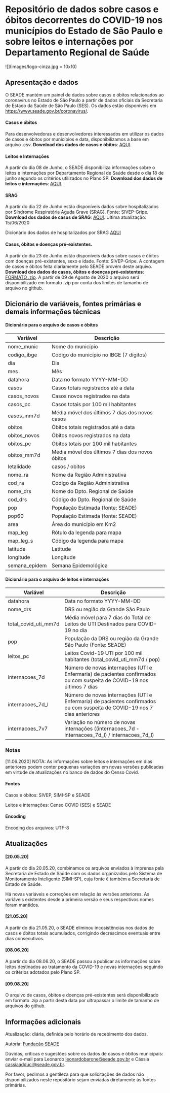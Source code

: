 # Repositório de dados sobre casos e óbitos decorrentes do COVID-19 nos municípios do Estado de São Paulo e sobre leitos e internações por Departamento Regional de Saúde

![](images/logo-cinza.jpg = 10x10)

## Apresentação e dados

O SEADE mantém um painel de dados sobre casos e óbitos relacionados ao coronavírus no Estado de São Paulo a partir de dados oficiais da Secretaria de Estado da Saúde de São Paulo (SES). Os dados estão disponíveis em https://www.seade.gov.br/coronavirus/.

#### Casos e óbitos 

Para desenvolvedoras e desenvolvedores interessados em utilizar os dados de casos e óbitos por municípios e data, disponibilizamos a base em arquivo .csv. **Download dos dados de casos e óbitos**: [AQUI](https://raw.githubusercontent.com/seade-R/dados-covid-sp/master/data/dados_covid_sp.csv).

#### Leitos e Internações

A partir do dia 08 de Junho, o SEADE disponibiliza informações sobre o leitos e internações por Departamento Regional de Saúde desde o dia 18 de junho segundo os critérios utilizados no Plano SP. **Download dos dados de leitos e internações**: [AQUI](https://raw.githubusercontent.com/seade-R/dados-covid-sp/master/data/plano_sp_leitos_internacoes.csv).

#### SRAG

A partir do dia 22 de Junho estão disponíveis dados sobre hospitalizados por Síndrome Respiratória Aguda Grave (SRAG). Fonte: SIVEP-Gripe. **Download dos dados de casos de SRAG**: [AQUI](https://raw.githubusercontent.com/seade-R/dados-covid-sp/master/data/SRAG_2020.csv). Última atualização: 15/06/2020

Dicionário dos dados de hospitalizados por SRAG [AQUI](https://github.com/seade-R/dados-covid-sp/blob/master/data/dicionario_de_dados_srag_hospitalizado_atual-sivepgripe.pdf)

#### Casos, óbitos e doenças pré-existentes.

A partir do dia 23 de Junho estão disponíveis dados sobre casos e óbitos com doenças pré-existentes, sexo e idade. Fonte: SIVEP-Gripe. A contagem de casos e óbitos feita diariamente pelo SEADE provém deste arquivo. **Download dos dados de casos, óbitos e doenças pré-existentes**: [FORMATO .zip](https://raw.githubusercontent.com/seade-R/dados-covid-sp/master/data/casos_obitos_doencas_preexistentes.zip). A partir de 09 de Agosto de 2020 o arquivo será disponibilizado em formato .zip por conta dos limites de tamanho de arquivo no github.

## Dicionário de variáveis, fontes primárias e demais informações técnicas

#### Dicionário para o arquivo de casos e óbitos

|Variável|Descrição|
|---|---|
|nome_munic| Nome do município|
|codigo_ibge| Código do município no IBGE (7 dígitos)|
|dia| Dia|
|mes| Mês|
|datahora| Data no formato YYYY-MM-DD|
|casos| Casos totais registrados até a data|
|casos_novos| Casos novos registrados na data|
|casos_pc| Casos totais por 100 mil habitantes|
|casos_mm7d| Média móvel dos últimos 7 dias dos novos casos|
|obitos| Óbitos totais registrados até a data|
|obitos_novos| Óbitos novos registrados na data|
|obitos_pc| Óbitos totais por 100 mil habitantes|
|obitos_mm7d| Média móvel dos últimos 7 dias dos novos óbitos|
|letalidade| casos / obitos|
|nome_ra| Nome da Região Administrativa|
|cod_ra| Código da Região Administrativa|
|nome_drs| Nome do Dpto. Regional de Saúde|
|cod_drs| Código do Dpto. Regional de Saúde|
|pop| População Estimada (fonte: SEADE)|
|pop60| População Estimada (fonte: SEADE)|
|area| Área do município em Km2|
|map_leg| Rótulo da legenda para mapa|
|map_leg_s| Código da legenda para mapa|
|latitude| Latitude|
|longitude| Longitude|
|semana_epidem| Semana Epidemológica|

#### Dicionário para o arquivo de leitos e internações

|Variável|Descrição|
|---|---|
|datahora| Data no formato YYYY-MM-DD|
|nome_drs| DRS ou região da Grande São Paulo|
|total_covid_uti_mm7d| Média móvel para 7 dias do Total de Leitos de UTI Destinados para COVID-19 no dia|
|pop| População da DRS ou região da Grande São Paulo (Fonte: SEADE)|
|leitos_pc| Leitos Covid-19 UTI por 100 mil habitantes (total_covid_uti_mm7d / pop)|
|internacoes_7d| Número de novas internações (UTI e Enfermaria) de pacientes confirmados ou com suspeita de COVID-19 nos últimos 7 dias|
|internacoes_7d_l| Número de novas internações (UTI e Enfermaria) de pacientes confirmados ou com suspeita de COVID-19 nos 7 dias anteriores|
|internacoes_7v7| Variação no número de novas internações ((internacoes_7d - internacoes_7d_l) / internacoes_7d_l)|

### Notas

[11.06.2020] NOTA: As informações sobre leitos e internações em dias anteriores podem conter pequenas variações em novas versões publicadas em virtude de atualizações no banco de dados do Censo Covid.

#### Fontes

Casos e óbitos: SIVEP, SIMI-SP e SEADE

Leitos e internações: Censo COVID (SES) e SEADE

#### Encoding

Encoding dos arquivos: UTF-8

## Atualizações

#### [20.05.20]

A partir do dia 20.05.20, combinamos os arquivos enviados à imprensa pela Secretaria de Estado de Saúde com os dados organizados pelo Sistema de Monitoramento Inteligente (SIMI-SP), cuja fonte é também a Secretaria de Estado de Saúde.

Há novas variáveis e correções em relação às versões anteriores. As variáveis existentes desde a primeira versão e seus respectivos nomes foram mantidos.

####  [21.05.20]

A partir do dia 21.05.20, o SEADE eliminou incosistências nos dados de casos e óbitos totais acumulados, corrigindo decréscimos eventuais entre dias consecutivos.

####  [08.06.20]

A partir do dia 08.06.20, o SEADE passou a publicar as informações sobre leitos destinados ao tratamento da COVID-19 e novas internações seguindo os critérios adotados pelo Plano SP.

####  [09.08.20]

O arquivo de casos, óbitos e doenças pré-existentes será disponibilizado em formato .zip a partir desta data por ultrapassar o limite de tamanho de arquivos do github.

## Informações adicionais

Atualização: diária, definida pelo horário de recebimento dos dados.

Autoria: [Fundação SEADE](https://www.seade.gov.br/)

Dúvidas, críticas e sugestões sobre os dados de casos e óbitos municipais: enviar e-mail para Leonardo [leonardobarone@seade.gov.br](leonardobarone@seade.gov.br) e Cássia [cassiaadduci@seade.gov.br](cassiaadduci@seade.gov.br).

Por favor, pedimos a gentileza para que solicitações de dados não disponibilizados neste repositório sejam enviadas diretamente às fontes primárias.
